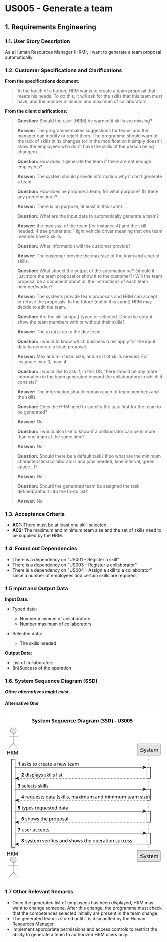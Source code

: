 # US005 - Generate a team


## 1. Requirements Engineering
  
### 1.1. User Story Description

As a Human Resources Manager (HRM), I want to generate a team proposal automatically.

### 1.2. Customer Specifications and Clarifications 

**From the specifications document:**

>	At the touch of a button, HRM wants to create a team proposal that meets his needs. To do this, it will ask for the skills that this team must have, and the number minimum and maximum of collaborators.

**From the client clarifications:**

> **Question:** Should the user (HRM) be warned if skills are missing?
>
> **Answer:** The programme makes suggestions for teams and the manager can modify or reject them. The programme should warn of the lack of skills in its changes (or in the modification it simply doesn't show the employees who don't have the skills of the person being changed).

> **Question:** How does it generate the team if there are not enough employees?
>
> **Answer:** The system should provide information why it can't generate a team.

> **Question:** How does he propose a team, for what purpose? (Is there any predefinition )?
> 
> **Answer:** There is no purpose, at least in this sprint.

> **Question:** What are the input data to automatically generate a team?
> 
> **Answer:** the max size of the team (for instance 4) and the skill needed: 4 tree pruner and 1 light vehicle driver meaning that one team member have 2 skills.

> **Question:** What information will the customer provide?
>
> **Answer:** The customer provide the max size of the team and a set of skills.

> **Question:** What should the output of the automation be? (should it just store the team proposal or show it to the customer?)  Will the team proposal be a document about all the instructions of each team member/worker?
>
> **Answer:** The systems provide team proposals and HRM can accept of refuse the proposals. In the future (not in this sprint) HRM may decide to edit the team.

> **Question:** Are the skills(input) typed or selected. Does the output show the team members with or without their skills?
>
> **Answer:** The ux/ui is up to the dev team.

> **Question:** I would to know which business rules apply for the input data to generate a team proposal.
> 
> **Answer:** Max and min team size, and a list of skills needed. For instance: min: 3, max: 4

> **Question:** I would like to ask if, in this US, there should be any more information in the team generated beyond the collaborators in which it consists?
>
> **Answer:** The information should contain each of team members and the skills.

> **Question:** Does the HRM need to specify the task first for the team to be generated?
>
> **Answer:** No

> **Question:** I would also like to know if a collaborator can be in more than one team at the same time?
>
> **Answer:** No

> **Question:** Should there be a default task? If so what are the minimum characteristics(collaborators and jobs needed, time interval, green space...)?
>
> **Answer:** No

> **Question:** Should the generated team be assigned the task defined/default into the to-do list?
>
> **Answer:** No


### 1.3. Acceptance Criteria

* **AC1:** There must be at least one skill selected.
* **AC2:** The maximum and minimum team size and the set of skills need to be supplied by the HRM.

### 1.4. Found out Dependencies

* There is a dependency on "US001 - Register a skill"
* There is a dependency on "US003 - Register a collaborator"
* There is a dependency on "US004 - Assign a skill to a collaborator" since a number of employees and certain skills are required.

### 1.5 Input and Output Data

**Input Data:**

* Typed data:
    * Number minimum of collaborators
    * Number maximum of collaborators

* Selected data:
    * The skills needed
    

**Output Data:**

* List of collaborators
* (In)Success of the operation

### 1.6. System Sequence Diagram (SSD)

**_Other alternatives might exist._**

#### Alternative One

![System Sequence Diagram - Alternative One](svg/us005-system-sequence-diagram-alternative-one.svg)

### 1.7 Other Relevant Remarks

* Once the generated list of employees has been displayed, HRM may want to change someone. After this change, the programme must check that the competences selected initially are present in the team change.
* The generated team is stored until it is dismantled by the Human Resources Manager.
* Implement appropriate permissions and access controls to restrict the ability to generate a team to authorized HRM users only.
